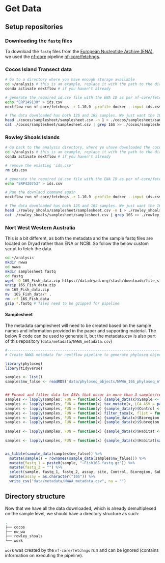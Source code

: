 # Get Data 

## Setup repositories

### Downloading the `fastq` files
To download the `fastq` files from the [European Nucleotide Archive (ENA)](https://www.ebi.ac.uk/ena/browser/), we used the [nf-core](https://nf-co.re/) pipeline [nf-core/fetchngs](https://nf-co.re/fetchngs/1.10.0).

### Cocos Island Transect data
```zsh
# Go to a directory where you have enough storage available
cd ~/analysis # this is an example, replace it with the path to the directory you want to place the files and analyse them
conda activate nextflow # if you haven't already  

# generate the required id.csv file with the ENA ID as per nf-core/fetchngs
echo "ERP149130" > ids.csv
nextflow run nf-core/fetchngs -r 1.10.0 -profile docker --input ids.csv --outdir ./cocos

# The data downloaded has both 12S and 16S samples. We just want the 16S samples
head ./cocos/samplesheet/samplesheet.csv -n 1 > ./cocos/samplesheet/samplesheet_16S.csv
cat ./cocos/samplesheet/samplesheet.csv | grep 16S >> ./cocos/samplesheet/samplesheet_16S.csv
```

### Rowley Shoals Islands
```zsh
# Go back to the analysis directory, where yo uhave downloaded the cocos data already
cd ~/analysis # this is an example, replace it with the path to the directory you want to place the files and analyse them
conda activate nextflow # if you haven't already  

# remove the existing 'ids.csv'
rm ids.csv

# generate the required id.csv file with the ENA ID as per nf-core/fetchngs
echo "SRP420753" > ids.csv

# Run the downlaod command again
nextflow run nf-core/fetchngs -r 1.10.0 -profile docker --input ids.csv --outdir ./rowley_shoals

# The data downloaded has both 12S and 16S samples. We just want the 16S samples
head ./rowley_shoals/samplesheet/samplesheet.csv -n 1 > ./rowley_shoals/samplesheet/samplesheet_16S.csv
cat ./rowley_shoals/samplesheet/samplesheet.csv | grep 16S >> ./rowley_shoals/samplesheet/samplesheet_16S.csv
```

### Nort West Western Australia  
This is a bit different, as both the metadata and the sample fastq files are located on Dryad rather than ENA or NCBI. So follow the below custom script to fetch the data.  

```zsh
cd ~/analysis
mkdir nwwa
cd nwwa
mkdir samplesheet fastq
cd fastq
wget -O 16S_Fish_data.zip https://datadryad.org/stash/downloads/file_stream/1140656 
unzip 16S_Fish_data.zip
rm 16S_Fish_data.zip
mv  16S_Fish_data/* .
rm -rf 16S_Fish_data
gzip *.fastq # files need to be gzipped for pipeline
```

#### Samplesheet

The metadata samplesheet will need to be created based on the sample names and information provided in the paper and supporting material. The below R code can be used to generate it, but the metadata.csv is also part of this repository (`data/metadata/NWWA_metadata.csv`)

```r
#-----------------------------------------------------------------------------
# Create NWWA metadata for nextflow pipeline to generate phyloseq object

library(phyloseq)
libary(tidyverse)

samples <- list()
samples$nw_false <- readRDS('data/phyloseq_objects/NWWA_16S_phyloseq_nt_FALSE.rds')


## Format and filter data for ASVs that occur in more than 3 samples/replicates
samples <- lapply(samples, FUN = function(x) {sample_data(x)$Sample <- rownames(sample_data(x)); return(x)})
samples <- lapply(samples, FUN = function(x) tax_mutate(x, LCA_ASV = paste0(unname(tax_table(x)@.Data[, "LCA"]), " (", rownames(tax_table(x)), ")")))
samples <- lapply(samples, FUN = function(y) {sample_data(y)$Control <- grepl(pattern = "Extbl|FC", x = sample_data(y)$Sample); return(y)})
samples <- lapply(samples, FUN = function(x) filter_taxa(x, flist = function(y) sum(y >= 1) >= 3, prune = TRUE))
samples <- lapply(samples, FUN = function(x) {sample_data(x)$Bioregion <- ifelse(sample_data(x)$site %in% 1:7, "Canning", "Kimberley"); return(x)})
samples <- lapply(samples, FUN = function(x) {sample_data(x)$Subregion <- ifelse(sample_data(x)$site %in% 1:7, "Dampier Peninsula", 
                                                                                 ifelse(sample_data(x)$site %in% c(8:44, 67:71), "South Kimberley", "North Kimberley")); return(x)})
samples <- lapply(samples, FUN = function(x) {sample_data(x)$Habitat <- ifelse(sample_data(x)$site %in% c(1:12, 26:29, 34:37, 42:48, 52, 55:63), "Inshore",
                                                                               ifelse(sample_data(x)$site %in% c(13:17, 21:25, 49:51, 53:54, 64:65), "Coastal", "Nearshore Estuarine")); return(x)})
samples <- lapply(samples, FUN = function(x) {sample_data(x)$Habitat[sample_data(x)$site == 66] <- "Midshelf"; return(x)})


as_tibble(sample_data(samples$nw_false)) %>%
  mutate(sample() = rownames(sample_data(samples$nw_false))) %>%
  mutate(fastq_1 = paste0(sample, "~Fish16S.fastq.gz")) %>% 
  mutate(fastq_2 = "") %>%
  select(sample, fastq_1, fastq_2, assay, site, Control, Bioregion, Subregion, Habitat) %>%
  mutate(assay = as.character("16S")) %>%
  write_csv("data/metadata/NWWA_metadata.csv", na = "")

```


## Directory structure
Now that we have all the data downloaded, which is already demultiplexed on the sample level, we should have a directory structure as such:

```zsh
.
├── cocos
├── nw_wa
├── rowley_shoals
└── work
```

`work` was created by the `nf-core/fetchngs` run and can be ignored (contains information on executing the pipeline).
